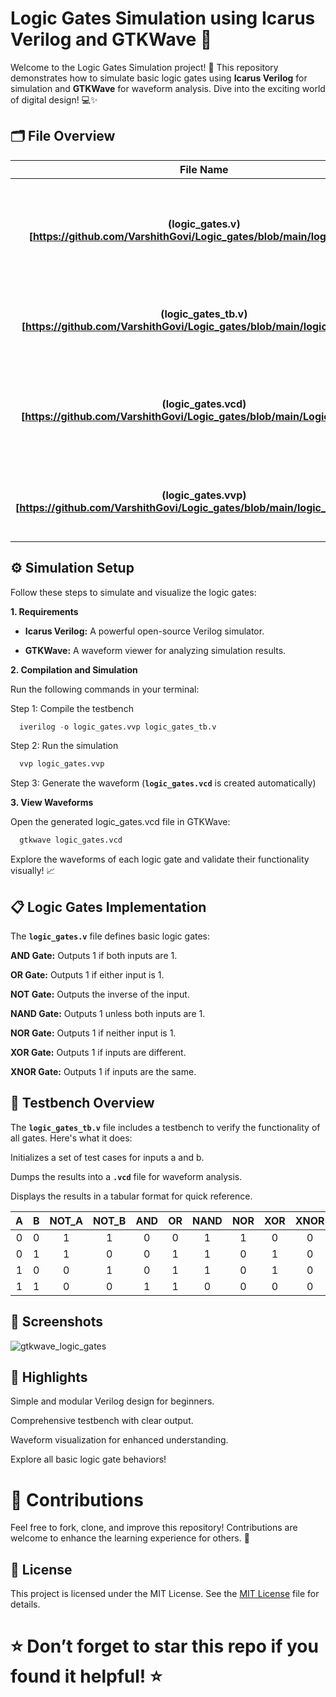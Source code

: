 # Logic Gates Simulation using Icarus Verilog and GTKWave 🚀

Welcome to the Logic Gates Simulation project! 🎉 This repository demonstrates how to simulate basic logic gates using **Icarus Verilog** for simulation and **GTKWave** for waveform analysis. Dive into the exciting world of digital design! 💻✨

## 🗂 File Overview

| 	File Name	 | 	Description	 |  
| 	:-----:	 | 	:-----:	 | 	 
| 	**(logic_gates.v)[https://github.com/VarshithGovi/Logic_gates/blob/main/logic_gates.v]**	| 	Verilog module implementing basic logic gates: AND, OR, NOT, NAND, NOR, XOR, XNOR.	|  
| 	**(logic_gates_tb.v)[https://github.com/VarshithGovi/Logic_gates/blob/main/logic_gates_tb.v]**	| 	Testbench for **`logic_gates.v`** to validate the functionality of all logic gates.	|  
| 	**(logic_gates.vcd)[https://github.com/VarshithGovi/Logic_gates/blob/main/Logic_Gates.vcd]**	| 	Value Change Dump file generated after simulation to view waveforms in GTKWave.	| 
| 	**(logic_gates.vvp)[https://github.com/VarshithGovi/Logic_gates/blob/main/logic_gates_tb.vvp]**	| 	Compiled Verilog simulation file created by Icarus Verilog.	| 

## ⚙️ Simulation Setup

Follow these steps to simulate and visualize the logic gates:

**1. Requirements**

- **Icarus Verilog:** A powerful open-source Verilog simulator.

- **GTKWave:** A waveform viewer for analyzing simulation results.

**2. Compilation and Simulation**

Run the following commands in your terminal:

Step 1: Compile the testbench
```python
  iverilog -o logic_gates.vvp logic_gates_tb.v
```

Step 2: Run the simulation
```python
  vvp logic_gates.vvp
```

Step 3: Generate the waveform (**`logic_gates.vcd`** is created automatically)

**3. View Waveforms**

Open the generated logic_gates.vcd file in GTKWave:
```python
  gtkwave logic_gates.vcd
```

Explore the waveforms of each logic gate and validate their functionality visually! 📈

## 📋 Logic Gates Implementation

The **`logic_gates.v`** file defines basic logic gates:

**AND Gate:** Outputs 1 if both inputs are 1.

**OR Gate:** Outputs 1 if either input is 1.

**NOT Gate:** Outputs the inverse of the input.

**NAND Gate:** Outputs 1 unless both inputs are 1.

**NOR Gate:** Outputs 1 if neither input is 1.

**XOR Gate:** Outputs 1 if inputs are different.

**XNOR Gate:** Outputs 1 if inputs are the same.

## 📜 Testbench Overview

The **`logic_gates_tb.v`** file includes a testbench to verify the functionality of all gates. Here's what it does:

Initializes a set of test cases for inputs a and b.

Dumps the results into a **`.vcd`** file for waveform analysis.

Displays the results in a tabular format for quick reference.


| 	A	 | 	B	 | 	NOT_A	 | 	NOT_B	 | 	AND	 | 	OR	 | 	NAND	 | 	NOR	 | 	XOR	 | 	XNOR	 | 
| 	:-----:	 | 	:-----:	 | 	:-----:	 | 	:-----:	 | 	:-----:	 | 	:-----:	 | 	:-----:	 | 	:-----:	 | 	:-----:	 | 	:-----:	 | 
| 	0	| 	0	| 	1	 | 	1	| 	0	 | 	0	| 	1	| 	1	 | 	0	|	0	|
| 	0	| 	1	| 	1	 | 	0	| 	0	 | 	1	| 	1	| 	0	 | 	1	| 	0	|
| 	1	| 	0	| 	0	 | 	1	| 	0	 | 	1	| 	1	| 	0	 |  1	|	 0	|
| 	1	| 	1	| 	0	 | 	0	| 	1	 | 	1	| 	0	| 	0	 | 	0	| 	0	|

## 📸 Screenshots

![gtkwave_logic_gates](https://github.com/user-attachments/assets/e2b6252b-6f73-4752-998c-2bc259167690)


## 🌟 Highlights

Simple and modular Verilog design for beginners.

Comprehensive testbench with clear output.

Waveform visualization for enhanced understanding.

Explore all basic logic gate behaviors!

# 🤝 Contributions

Feel free to fork, clone, and improve this repository! Contributions are welcome to enhance the learning experience for others. 🚀

## 📜 License
 This project is licensed under the MIT License. See the [MIT License](LICENSE) file for details.

# ⭐ Don’t forget to star this repo if you found it helpful! ⭐


